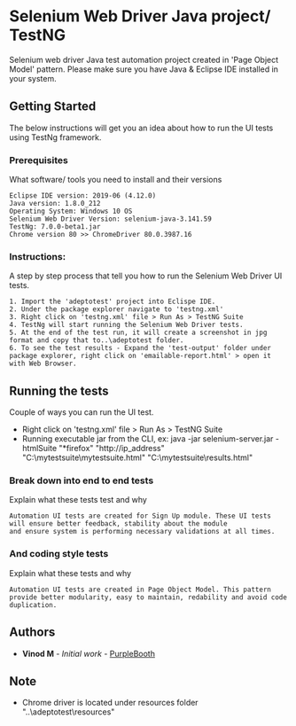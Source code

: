 # Selenium Web Driver Java project/ TestNG

Selenium web driver Java test automation project created in 'Page Object Model' pattern.
Please make sure you have Java & Eclipse IDE installed in your system.

## Getting Started

The below instructions will get you an idea about how to run the UI tests using TestNg framework.

### Prerequisites

What software/ tools you need to install and their versions

```
Eclipse IDE version: 2019-06 (4.12.0)
Java version: 1.8.0_212
Operating System: Windows 10 OS
Selenium Web Driver Version: selenium-java-3.141.59
TestNg: 7.0.0-beta1.jar
Chrome version 80 >> ChromeDriver 80.0.3987.16
```

### Instructions:

A step by step process that tell you how to run the Selenium Web Driver UI tests.

```
1. Import the 'adeptotest' project into Eclispe IDE.
2. Under the package explorer navigate to 'testng.xml'
3. Right click on 'testng.xml' file > Run As > TestNG Suite
4. TestNg will start running the Selenium Web Driver tests.
5. At the end of the test run, it will create a screenshot in jpg format and copy that to..\adeptotest folder.
6. To see the test results - Expand the 'test-output' folder under package explorer, right click on 'emailable-report.html' > open it with Web Browser.

```

## Running the tests

Couple of ways you can run the UI test. 

* Right click on 'testng.xml' file > Run As > TestNG Suite
* Running executable jar from the CLI, ex: java -jar selenium-server.jar -htmlSuite "*firefox" "http://ip_address" "C:\mytestsuite\mytestsuite.html"  "C:\mytestsuite\results.html"
  

### Break down into end to end tests

Explain what these tests test and why

```
Automation UI tests are created for Sign Up module. These UI tests will ensure better feedback, stability about the module 
and ensure system is performing necessary validations at all times.

```

### And coding style tests

Explain what these tests and why

```
Automation UI tests are created in Page Object Model. This pattern provide better modularity, easy to maintain, redability and avoid code duplication.
```

## Authors

* **Vinod M** - *Initial work* - [PurpleBooth](https://github.com/scrumvisualize)


## Note

* Chrome driver is located under resources folder "..\adeptotest\resources"


